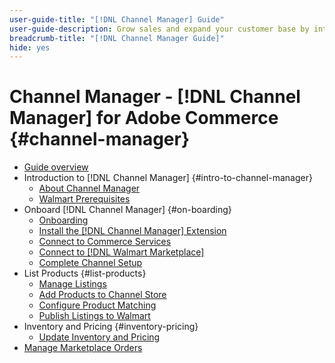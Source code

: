 ```yaml
---
user-guide-title: "[!DNL Channel Manager] Guide"
user-guide-description: Grow sales and expand your customer base by integrating Adobe Commerce or Magento Open Source with your [!DNL Walmart Marketplace Seller Central] account.
breadcrumb-title: "[!DNL Channel Manager Guide]"
hide: yes
---
```


# Channel Manager - [!DNL Channel Manager] for Adobe Commerce {#channel-manager}

- [Guide overview](guide-overview.md)
- Introduction to [!DNL Channel Manager] {#intro-to-channel-manager}
  - [About Channel Manager](overview.md)
  - [Walmart Prerequisites](walmart-prerequisites.md)
- Onboard [!DNL Channel Manager] {#on-boarding}
  - [Onboarding](onboard.md)
  - [Install the [!DNL Channel Manager] Extension](install.md)
  - [Connect to Commerce Services](connect.md)
  - [Connect to [!DNL Walmart Marketplace]](connect-marketplace.md)
  - [Complete Channel Setup](complete-store-setup.md)
- List Products {#list-products}
  - [Manage Listings](manage-listings.md)
  - [Add Products to Channel Store](add-products-to-connected-channel.md)
  - [Configure Product Matching](map-product-attributes-for-matching.md)
  - [Publish Listings to Walmart](publish-listings-to-marketplace.md)
- Inventory and Pricing {#inventory-pricing}
  - [Update Inventory and Pricing](inventory-and-price-updates.md)
- [Manage Marketplace Orders](manage-orders.md)
